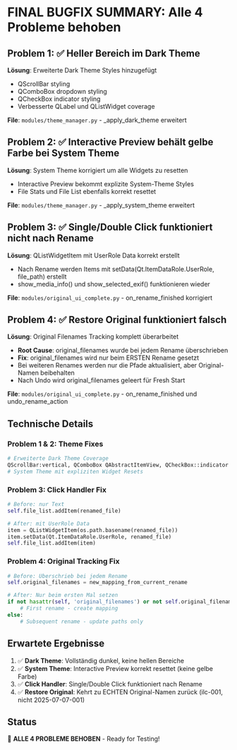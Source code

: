 # FINAL BUGFIX SUMMARY: Alle 4 Probleme behoben

## Problem 1: ✅ Heller Bereich im Dark Theme
**Lösung**: Erweiterte Dark Theme Styles hinzugefügt
- QScrollBar styling
- QComboBox dropdown styling
- QCheckBox indicator styling
- Verbesserte QLabel und QListWidget coverage

**File**: `modules/theme_manager.py` - _apply_dark_theme erweitert

## Problem 2: ✅ Interactive Preview behält gelbe Farbe bei System Theme
**Lösung**: System Theme korrigiert um alle Widgets zu resetten
- Interactive Preview bekommt explizite System-Theme Styles
- File Stats und File List ebenfalls korrekt resettet

**File**: `modules/theme_manager.py` - _apply_system_theme erweitert

## Problem 3: ✅ Single/Double Click funktioniert nicht nach Rename
**Lösung**: QListWidgetItem mit UserRole Data korrekt erstellt
- Nach Rename werden Items mit setData(Qt.ItemDataRole.UserRole, file_path) erstellt
- show_media_info() und show_selected_exif() funktionieren wieder

**File**: `modules/original_ui_complete.py` - on_rename_finished korrigiert

## Problem 4: ✅ Restore Original funktioniert falsch
**Lösung**: Original Filenames Tracking komplett überarbeitet
- **Root Cause**: original_filenames wurde bei jedem Rename überschrieben
- **Fix**: original_filenames wird nur beim ERSTEN Rename gesetzt
- Bei weiteren Renames werden nur die Pfade aktualisiert, aber Original-Namen beibehalten
- Nach Undo wird original_filenames geleert für Fresh Start

**File**: `modules/original_ui_complete.py` - on_rename_finished und undo_rename_action

## Technische Details

### Problem 1 & 2: Theme Fixes
```python
# Erweiterte Dark Theme Coverage
QScrollBar:vertical, QComboBox QAbstractItemView, QCheckBox::indicator
# System Theme mit expliziten Widget Resets
```

### Problem 3: Click Handler Fix
```python
# Before: nur Text
self.file_list.addItem(renamed_file)

# After: mit UserRole Data
item = QListWidgetItem(os.path.basename(renamed_file))
item.setData(Qt.ItemDataRole.UserRole, renamed_file)
self.file_list.addItem(item)
```

### Problem 4: Original Tracking Fix
```python
# Before: Überschrieb bei jedem Rename
self.original_filenames = new_mapping_from_current_rename

# After: Nur beim ersten Mal setzen
if not hasattr(self, 'original_filenames') or not self.original_filenames:
    # First rename - create mapping
else:
    # Subsequent rename - update paths only
```

## Erwartete Ergebnisse
1. ✅ **Dark Theme**: Vollständig dunkel, keine hellen Bereiche
2. ✅ **System Theme**: Interactive Preview korrekt resettet (keine gelbe Farbe)
3. ✅ **Click Handler**: Single/Double Click funktioniert nach Rename
4. ✅ **Restore Original**: Kehrt zu ECHTEN Original-Namen zurück (ilc-001, nicht 2025-07-07-001)

## Status
🎉 **ALLE 4 PROBLEME BEHOBEN** - Ready for Testing!

